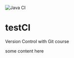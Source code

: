 ![Java CI](https://github.com/anapiashko/testCI/workflows/Java%20CI/badge.svg?branch=master)
# testCI
Version Control with Git course

some content here